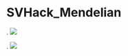 # SVHack_Mendelian

 . 
<img src="https://github.com/collaborativebioinformatics/SVHack_Mendelian/aim1.png?raw=true">

 . 
<img src="https://github.com/collaborativebioinformatics/SVHack_Mendelian/aim2.png?raw=true">

